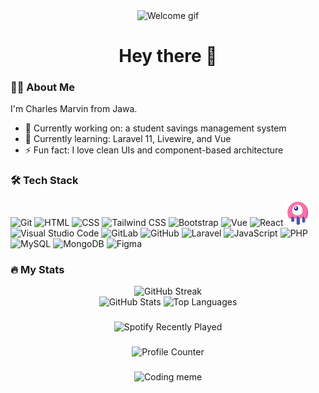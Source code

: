 <div align="center">
  <img height="150" src="https://media.giphy.com/media/M9gbBd9nbDrOTu1Mqx/giphy.gif" alt="Welcome gif" />
</div>

###


###

<h1 align="center">Hey there 👋</h1>

###

### 👩‍💻 About Me

I'm Charles Marvin from Jawa.  
- 🔭 Currently working on: a student savings management system  
- 🌱 Currently learning: Laravel 11, Livewire, and Vue  
- ⚡ Fun fact: I love clean UIs and component-based architecture

###

### 🛠 Tech Stack

<div align="left">
  <img src="https://cdn.jsdelivr.net/gh/devicons/devicon/icons/git/git-original.svg" height="40" alt="Git" />
  <img src="https://cdn.jsdelivr.net/gh/devicons/devicon/icons/html5/html5-original.svg" height="40" alt="HTML" />
  <img src="https://cdn.jsdelivr.net/gh/devicons/devicon/icons/css3/css3-original.svg" height="40" alt="CSS" />
  <img src="https://cdn.jsdelivr.net/gh/devicons/devicon/icons/tailwindcss/tailwindcss-original.svg" height="40" alt="Tailwind CSS" />
  <img src="https://cdn.jsdelivr.net/gh/devicons/devicon/icons/bootstrap/bootstrap-original.svg" height="40" alt="Bootstrap" />
  <img src="https://cdn.jsdelivr.net/gh/devicons/devicon/icons/vuejs/vuejs-original.svg" height="40" alt="Vue" />
  <img src="https://cdn.jsdelivr.net/gh/devicons/devicon/icons/react/react-original.svg" height="40" alt="React" />
  <img src="https://raw.githubusercontent.com/github/explore/c51b1d6b8774c1a8cf88f864b1f3e70a933d60c1/topics/livewire/livewire.png" height="40" alt="Livewire" />
  <img src="https://e7.pngegg.com/pngimages/440/1013/png-clipart-microsoft-visual-studio-visual-studio-code-source-code-editor-computer-icons-coder-blue-angle.png" height="40" alt="Visual Studio Code" />
  <img src="https://cdn4.iconfinder.com/data/icons/logos-and-brands/512/144_Gitlab_logo_logos-512.png" height="40" alt="GitLab" />
  <img src="https://cdn.jsdelivr.net/gh/devicons/devicon/icons/github/github-original.svg" height="40" alt="GitHub" />
  <img src="https://cdn.jsdelivr.net/gh/devicons/devicon/icons/laravel/laravel-original.svg" height="40" alt="Laravel" />
  <img src="https://cdn.jsdelivr.net/gh/devicons/devicon/icons/javascript/javascript-original.svg" height="40" alt="JavaScript" />
  <img src="https://cdn.jsdelivr.net/gh/devicons/devicon/icons/php/php-original.svg" height="40" alt="PHP" />
  <img src="https://cdn.jsdelivr.net/gh/devicons/devicon/icons/mysql/mysql-original.svg" height="40" alt="MySQL" />
  <img src="https://cdn.jsdelivr.net/gh/devicons/devicon/icons/mongodb/mongodb-original.svg" height="40" alt="MongoDB" />
  <img src="https://cdn.jsdelivr.net/gh/devicons/devicon/icons/figma/figma-original.svg" height="40" alt="Figma" />
</div>


###

### 🔥 My Stats

<div align="center">
  <img src="https://streak-stats.demolab.com?user=CARLESMARVINDevvv&theme=dark&hide_border=false&border_radius=5" height="220" alt="GitHub Streak" />
</div>

<div align="center">
  <img src="https://github-readme-stats.vercel.app/api?username=CARLESMARVINDevvv&show_icons=true&include_all_commits=true&count_private=true&theme=dracula" height="150" alt="GitHub Stats" />
  <img src="https://github-readme-stats.vercel.app/api/top-langs?username=CARLESMARVINDevvv&layout=compact&langs_count=5&theme=dracula" height="150" alt="Top Languages" />
</div>

###
<div align="center">
  <img src="https://spotify-recently-played-readme.vercel.app/api?user=31pz7ooans5rerj5gjnjxtjgchdi&unique=true" alt="Spotify Recently Played" />
</div>

###

<div align="center">
  <img src="https://profile-counter.glitch.me/CARLESMARVINDevvv/count.svg?" alt="Profile Counter" />
</div>

###

<div align="center">
  <img height="200" src="https://i.imgflip.com/65efzo.gif" alt="Coding meme" />
</div>

